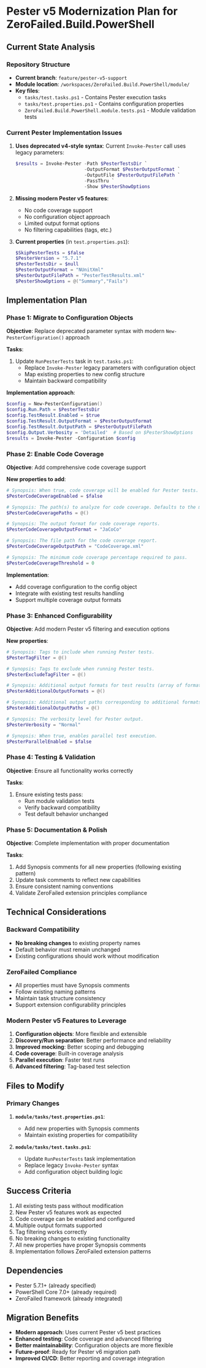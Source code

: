 # Pester v5 Modernization Plan for ZeroFailed.Build.PowerShell

## Current State Analysis

### Repository Structure
- **Current branch**: `feature/pester-v5-support`
- **Module location**: `/workspaces/ZeroFailed.Build.PowerShell/module/`
- **Key files**:
  - `tasks/test.tasks.ps1` - Contains Pester execution tasks
  - `tasks/test.properties.ps1` - Contains configuration properties
  - `ZeroFailed.Build.PowerShell.module.tests.ps1` - Module validation tests

### Current Pester Implementation Issues
1. **Uses deprecated v4-style syntax**: Current `Invoke-Pester` call uses legacy parameters:
   ```powershell
   $results = Invoke-Pester -Path $PesterTestsDir `
                            -OutputFormat $PesterOutputFormat `
                            -OutputFile $PesterOutputFilePath `
                            -PassThru `
                            -Show $PesterShowOptions
   ```

2. **Missing modern Pester v5 features**:
   - No code coverage support
   - No configuration object approach
   - Limited output format options
   - No filtering capabilities (tags, etc.)

3. **Current properties** (in `test.properties.ps1`):
   ```powershell
   $SkipPesterTests = $false
   $PesterVersion = "5.7.1"
   $PesterTestsDir = $null
   $PesterOutputFormat = "NUnitXml"
   $PesterOutputFilePath = "PesterTestResults.xml"
   $PesterShowOptions = @("Summary","Fails")
   ```

## Implementation Plan

### Phase 1: Migrate to Configuration Objects
**Objective**: Replace deprecated parameter syntax with modern `New-PesterConfiguration()` approach

**Tasks**:
1. Update `RunPesterTests` task in `test.tasks.ps1`:
   - Replace `Invoke-Pester` legacy parameters with configuration object
   - Map existing properties to new config structure
   - Maintain backward compatibility

**Implementation approach**:
```powershell
$config = New-PesterConfiguration()
$config.Run.Path = $PesterTestsDir
$config.TestResult.Enabled = $true
$config.TestResult.OutputFormat = $PesterOutputFormat
$config.TestResult.OutputPath = $PesterOutputFilePath
$config.Output.Verbosity = 'Detailed'  # Based on $PesterShowOptions
$results = Invoke-Pester -Configuration $config
```

### Phase 2: Enable Code Coverage
**Objective**: Add comprehensive code coverage support

**New properties to add**:
```powershell
# Synopsis: When true, code coverage will be enabled for Pester tests.
$PesterCodeCoverageEnabled = $false

# Synopsis: The path(s) to analyze for code coverage. Defaults to the module functions directory.
$PesterCodeCoveragePaths = @()

# Synopsis: The output format for code coverage reports.
$PesterCodeCoverageOutputFormat = "JaCoCo"

# Synopsis: The file path for the code coverage report.
$PesterCodeCoverageOutputPath = "CodeCoverage.xml"

# Synopsis: The minimum code coverage percentage required to pass.
$PesterCodeCoverageThreshold = 0
```

**Implementation**:
- Add coverage configuration to the config object
- Integrate with existing test results handling
- Support multiple coverage output formats

### Phase 3: Enhanced Configurability
**Objective**: Add modern Pester v5 filtering and execution options

**New properties**:
```powershell
# Synopsis: Tags to include when running Pester tests.
$PesterTagFilter = @()

# Synopsis: Tags to exclude when running Pester tests.
$PesterExcludeTagFilter = @()

# Synopsis: Additional output formats for test results (array of formats).
$PesterAdditionalOutputFormats = @()

# Synopsis: Additional output paths corresponding to additional formats.
$PesterAdditionalOutputPaths = @()

# Synopsis: The verbosity level for Pester output.
$PesterVerbosity = "Normal"

# Synopsis: When true, enables parallel test execution.
$PesterParallelEnabled = $false
```

### Phase 4: Testing & Validation
**Objective**: Ensure all functionality works correctly

**Tasks**:
1. Ensure existing tests pass:
   - Run module validation tests
   - Verify backward compatibility
   - Test default behavior unchanged

### Phase 5: Documentation & Polish
**Objective**: Complete implementation with proper documentation

**Tasks**:
1. Add Synopsis comments for all new properties (following existing pattern)
2. Update task comments to reflect new capabilities
3. Ensure consistent naming conventions
4. Validate ZeroFailed extension principles compliance

## Technical Considerations

### Backward Compatibility
- **No breaking changes** to existing property names
- Default behavior must remain unchanged
- Existing configurations should work without modification

### ZeroFailed Compliance
- All properties must have Synopsis comments
- Follow existing naming patterns
- Maintain task structure consistency
- Support extension configurability principles

### Modern Pester v5 Features to Leverage
1. **Configuration objects**: More flexible and extensible
2. **Discovery/Run separation**: Better performance and reliability  
3. **Improved mocking**: Better scoping and debugging
4. **Code coverage**: Built-in coverage analysis
5. **Parallel execution**: Faster test runs
6. **Advanced filtering**: Tag-based test selection

## Files to Modify

### Primary Changes
1. **`module/tasks/test.properties.ps1`**:
   - Add new properties with Synopsis comments
   - Maintain existing properties for compatibility

2. **`module/tasks/test.tasks.ps1`**:
   - Update `RunPesterTests` task implementation
   - Replace legacy `Invoke-Pester` syntax
   - Add configuration object building logic

## Success Criteria
1. All existing tests pass without modification
2. New Pester v5 features work as expected
3. Code coverage can be enabled and configured
4. Multiple output formats supported
5. Tag filtering works correctly
6. No breaking changes to existing functionality
7. All new properties have proper Synopsis comments
8. Implementation follows ZeroFailed extension patterns

## Dependencies
- Pester 5.7.1+ (already specified)
- PowerShell Core 7.0+ (already required)
- ZeroFailed framework (already integrated)

## Migration Benefits
- **Modern approach**: Uses current Pester v5 best practices
- **Enhanced testing**: Code coverage and advanced filtering
- **Better maintainability**: Configuration objects are more flexible
- **Future-proof**: Ready for Pester v6 migration path
- **Improved CI/CD**: Better reporting and coverage integration
